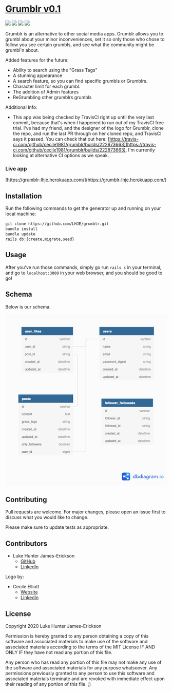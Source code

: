 # [Grumblr v0.1](https://grumblr-lhje.herokuapp.com/)

![](https://img.shields.io/badge/Rails-6.1.3-informational?style=flat&logo=<LOGO_NAME>&logoColor=white&color=2bbc8a) ![](https://img.shields.io/badge/Ruby-2.5.3-orange) ![](https://img.shields.io/badge/Code-HTML-informational?style=flat&logo=<LOGO_NAME>&logoColor=white&color=2bbc8a) ![](https://api.travis-ci.com/LHJE/grumblr.svg?branch=main)

Grumblr is an alternative to other social media apps.  Grumblr allows you to grumbl about your minor inconveniences, set it so only those who chose to follow you see certain grumbls, and see what the community might be grumbl'n about.

Added features for the future:
- Ability to search using the "Grass Tags"
- A stunning appearance
- A search feature, so you can find specific grumbls or Grumblrs.
- Character limit for each grumbl.
- The addition of Admin features
- ReGrumbling other grumblrs grumbls

Additional Info:
- This app was being checked by TravisCI right up until the very last commit, because that's when I happened to run out of my TravisCI free trial.  I've had my friend, and the designer of the logo for Grumblr, clone the repo, and run the last PR through on her cloned repo, and TravisCI says it passed.  You can check that out here: [https://travis-ci.com/github/cecile1981/grumblr/builds/222873663](https://travis-ci.com/github/cecile1981/grumblr/builds/222873663).  I'm currently looking at alternative CI options as we speak.

### Live app
[https://grumblr-lhje.herokuapp.com/](https://grumblr-lhje.herokuapp.com/)

## Installation

Run the following commands to get the generator up and running on your local machine:

```
git clone https://github.com/LHJE/grumblr.git
bundle install
bundle update
rails db:{create,migrate,seed}
```

## Usage

After you've run those commands, simply go run `rails s` in your terminal, and go to `localhost:3000` in your web browser, and you should be good to go!

## Schema
Below is our schema.

![our schema](/app/assets/images/schema.png)


## Contributing
Pull requests are welcome. For major changes, please open an issue first to discuss what you would like to change.

Please make sure to update tests as appropriate.

## Contributors

* Luke Hunter James-Erickson
    * [GitHub](https://github.com/LHJE)
    * [LinkedIn](https://www.linkedin.com/lhje/)

Logo by:
* Cecile Elliott
    * [Website](https://www.onecreativebird.com)
    * [LinkedIn](https://www.linkedin.com/in/cecileelliott/)
    
## License
Copyright 2020 Luke Hunter James-Erickson

Permission is hereby granted to any person obtaining a copy of this software and associated materials to make use of the software and associated materials according to the terms of the MIT License IF AND ONLY IF they have not read any portion of this file.

Any person who has read any portion of this file may not make any use of the software and associated materials for any purpose whatsoever. Any permissions previously granted to any person to use this software and associated materials terminate and are revoked with immediate effect upon their reading of any portion of this file. ;)

